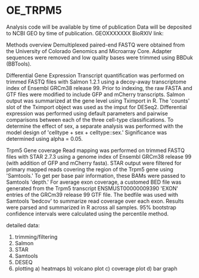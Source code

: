 # OE_TRPM5

Analysis code will be available by time of publication
Data will be deposited to NCBI GEO by time of publication. GEOXXXXXXX
BioRXIV link: 

Methods overview
Demultiplexed paired-end FASTQ were obtained from the University of Colorado Genomics and Microarray Core. Adapter sequences were removed and low quality bases were trimmed using BBDuk (BBTools).

Differential Gene Expression
Transcript quantification was performed on trimmed FASTQ files with Salmon 1.2.1  using a decoy-away transcriptome index of Ensembl GRCm38 release 99. Prior to indexing, the raw FASTA and GTF files were modified to include GFP and mCherry transcripts.  Salmon output was summarized at the gene level using Tximport in R. The 'counts' slot of the Tximport object was used as the imput for DESeq2. Differential expression was performed using default parameters and pairwise comparisons between each of the three cell-type classifications.  To determine the effect of sex, a separate analysis was performed with the model design of 'celltype + sex + celltype::sex.' Significance was determined using alpha = 0.05.  

Trpm5 Gene coverage
Read mapping was performed on trimmed FASTQ files with STAR 2.7.3 using a genome index of Ensembl GRCm38 release 99 (with addition of GFP and mCherry fasta). STAR output were filtered for primary mapped reads covering the region of the Trpm5 gene using 'Samtools.' To get per base pair information, these BAMs were passed to Samtools 'depth.' For average exon coverage, a customed BED file was generated from the Trpm5 transcript ENSMUST00000009390 'EXON' entries of the GRCm39 release 99 GTF file. The bedfile was used with Samtools 'bedcov' to summarize read coverage over each exon.  Results were parsed and summarized in R across all samples.  95% bootstrap confidence intervals were calculated using the percentile method.

detailed data:
1) trimming/filtering
2) Salmon 
3) STAR
4) Samtools
5) DESEQ
6) plotting
  a) heatmaps
  b) volcano plot
  c) coverage plot
  d) bar graph

